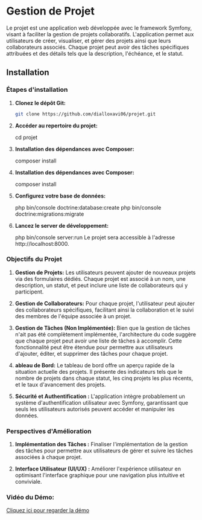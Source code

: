 # Gestion de Projet

Le projet est une application web développée avec le framework Symfony, visant à faciliter la gestion de projets collaboratifs. L'application permet aux utilisateurs de créer, visualiser, et gérer des projets ainsi que leurs collaborateurs associés. Chaque projet peut avoir des tâches spécifiques attribuées et des détails tels que la description, l'échéance, et le statut.

## Installation


### Étapes d'installation

1. **Clonez le dépôt Git:**

   ```bash
   git clone https://github.com/dialloxavi06/projet.git

2. **Accéder au repertoire du projet:**
     
     cd projet
3. **Installation des dépendances avec Composer:**

    composer install

4. **Installation des dépendances avec Composer:**

    composer install

5. **Configurez votre base de données:**

    php bin/console doctrine:database:create
    php bin/console doctrine:migrations:migrate

5. **Lancez le server de développement:**

    php bin/console server:run
    Le projet sera accessible à l'adresse http://localhost:8000.


### Objectifs du Projet

1. **Gestion de Projets:**
Les utilisateurs peuvent ajouter de nouveaux projets via des formulaires dédiés. Chaque projet est associé à un nom, une 
description, un statut, et peut inclure une liste de collaborateurs qui y participent.

2. **Gestion de Collaborateurs:** 
Pour chaque projet, l'utilisateur peut ajouter des collaborateurs spécifiques, facilitant 
ainsi la collaboration et le suivi des membres de l'équipe associée à un projet.

3. **Gestion de Tâches (Non Implémentée):** 
Bien que la gestion de tâches n'ait pas été complètement implémentée, l'architecture du code suggère que chaque projet peut avoir une liste de tâches à accomplir. Cette fonctionnalité peut être étendue pour permettre aux utilisateurs d'ajouter, éditer, et supprimer des tâches pour chaque projet.

4. **ableau de Bord:** 
Le tableau de bord offre un aperçu rapide de la situation actuelle des projets. Il présente des indicateurs tels que le nombre de projets dans chaque statut, les cinq projets les plus récents, et le taux d'avancement des projets.

5. **Sécurité et Authentification :** 
L'application intègre probablement un système d'authentification utilisateur avec Symfony, garantissant que seuls les utilisateurs autorisés peuvent accéder et manipuler les données.


### Perspectives d'Amélioration

1. **Implémentation des Tâches :** Finaliser l'implémentation de la gestion des tâches pour permettre aux utilisateurs de gérer et suivre les tâches associées à chaque projet.

2. **Interface Utilisateur (UI/UX) :** Améliorer l'expérience utilisateur en optimisant l'interface graphique pour une navigation plus intuitive et conviviale.


### Vidéo du Démo:

[Cliquez ici pour regarder la démo](public/assets/video/video_demo_projet.mov)
